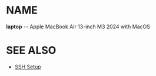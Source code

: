 # NAME

**laptop** -- Apple MacBook Air 13-inch M3 2024 with MacOS


# SEE ALSO

* [SSH Setup](./doc/ssh.md)
